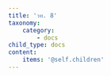 ```yaml
---
title: 'วท. 8'
taxonomy:
    category:
        - docs
child_type: docs
content:
    items: '@self.children'
---
```



